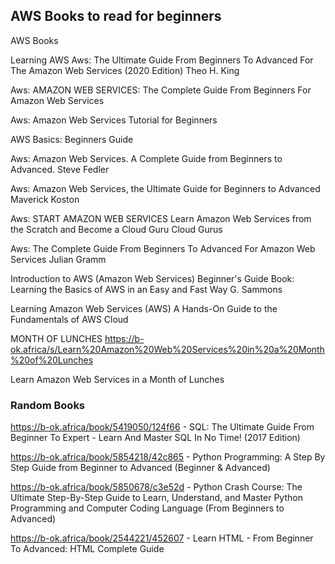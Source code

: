 ## AWS Books to read for beginners


AWS Books

Learning AWS
Aws: The Ultimate Guide From Beginners To Advanced For The Amazon Web Services (2020 Edition) Theo H. King

Aws: AMAZON WEB SERVICES: The Complete Guide From Beginners For Amazon Web Services

Aws: Amazon Web Services Tutorial for Beginners

AWS Basics: Beginners Guide

Aws: Amazon Web Services. A Complete Guide from Beginners to Advanced. Steve Fedler

Aws: Amazon Web Services, the Ultimate Guide for Beginners to Advanced Maverick Koston

Aws: START AMAZON WEB SERVICES Learn Amazon Web Services from the Scratch and Become a Cloud Guru Cloud Gurus

Aws: The Complete Guide From Beginners To Advanced For Amazon Web Services Julian Gramm

Introduction to AWS (Amazon Web Services) Beginner's Guide Book: Learning the Basics of AWS in an Easy and Fast Way G. Sammons

Learning Amazon Web Services (AWS) A Hands-On Guide to the Fundamentals of AWS Cloud


MONTH OF LUNCHES
https://b-ok.africa/s/Learn%20Amazon%20Web%20Services%20in%20a%20Month%20of%20Lunches

Learn Amazon Web Services in a Month of Lunches



### Random Books

https://b-ok.africa/book/5419050/124f66 - SQL: The Ultimate Guide From Beginner To Expert - Learn And Master SQL In No Time! (2017 Edition)

https://b-ok.africa/book/5854218/42c865 - Python Programming: A Step By Step Guide from Beginner to Advanced (Beginner & Advanced)

https://b-ok.africa/book/5850678/c3e52d - Python Crash Course: The Ultimate Step-By-Step Guide to Learn, Understand, and Master Python Programming and Computer Coding Language (From Beginners to Advanced)

https://b-ok.africa/book/2544221/452607 - Learn HTML - From Beginner To Advanced: HTML Complete Guide